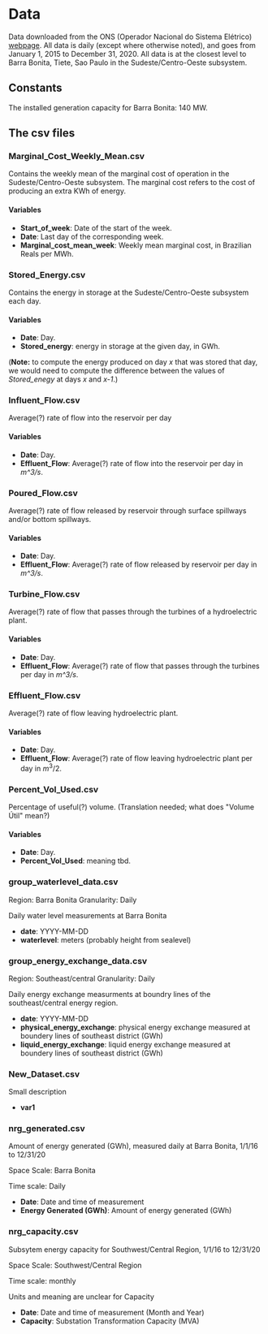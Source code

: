 # Data

Data downloaded from the ONS (Operador Nacional do Sistema Elétrico) [webpage](http://www.ons.org.br/paginas/resultados-da-operacao/historico-da-operacao).
All data is daily (except where otherwise noted), and goes from January 1, 2015 to December 31, 2020. 
All data is at the closest level to Barra Bonita, Tiete, Sao Paulo in the Sudeste/Centro-Oeste subsystem. 

## Constants

The installed generation capacity for Barra Bonita: 140 MW.

## The csv files

### Marginal_Cost_Weekly_Mean.csv
Contains the weekly mean of the marginal cost of operation in the Sudeste/Centro-Oeste subsystem.
The marginal cost refers to the cost of producing an extra KWh of energy. 

#### Variables
- **Start_of_week**: Date of the start of the week. 
- **Date**: Last day of the corresponding week. 
- **Marginal_cost_mean_week**: Weekly mean marginal cost, in Brazilian Reals per MWh. 

### Stored_Energy.csv
Contains the energy in storage at the Sudeste/Centro-Oeste subsystem each day.

#### Variables
- **Date**: Day.
- **Stored_energy**: energy in storage at the given day, in GWh. 

(**Note:** to compute the energy produced on day *x* that was stored that day, we would need to compute the difference between the values of *Stored_enegy* at days *x* and *x-1*.)  

### Influent_Flow.csv
Average(?) rate of flow into the reservoir per day

#### Variables
- **Date**: Day.
- **Effluent_Flow**: Average(?) rate of flow into the reservoir per day in *m^3/s*.

### Poured_Flow.csv
Average(?) rate of flow released by reservoir through surface spillways and/or bottom spillways.

#### Variables
- **Date**: Day.
- **Effluent_Flow**: Average(?) rate of flow released by reservoir per day in *m^3/s*.

### Turbine_Flow.csv
Average(?) rate of flow that passes through the turbines of a hydroelectric plant.

#### Variables
- **Date**: Day.
- **Effluent_Flow**: Average(?) rate of flow that passes through the turbines per day in *m^3/s*.

### Effluent_Flow.csv
Average(?) rate of flow leaving hydroelectric plant.

#### Variables
- **Date**: Day.
- **Effluent_Flow**: Average(?) rate of flow leaving hydroelectric plant per day in $m^3/2$.

### Percent_Vol_Used.csv
Percentage of useful(?) volume. (Translation needed; what does "Volume Útil" mean?)

#### Variables
- **Date**: Day.
- **Percent_Vol_Used**: meaning tbd.

### group_waterlevel_data.csv
Region: Barra Bonita
Granularity: Daily 

Daily water level measurements at Barra Bonita

- **date**: YYYY-MM-DD
- **waterlevel**: meters (probably height from sealevel)

### group_energy_exchange_data.csv
Region: Southeast/central
Granularity: Daily

Daily energy exchange measurments at boundry lines of the southeast/central energy region.

- **date**: YYYY-MM-DD
- **physical_energy_exchange**: physical energy exchange measured at boundery lines of southeast district (GWh)
- **liquid_energy_exchange**: liquid energy exchange measured at boundery lines of southeast district (GWh)

### New_Dataset.csv
Small description
- **var1**


### nrg_generated.csv
Amount of energy generated (GWh), measured daily at Barra Bonita, 1/1/16 to 12/31/20

Space Scale: Barra Bonita

Time scale: Daily

- **Date**: Date and time of measurement
- **Energy Generated (GWh)**: Amount of energy generated (GWh)

### nrg_capacity.csv
Subsytem energy capacity for Southwest/Central Region, 1/1/16 to 12/31/20

Space Scale: Southwest/Central Region

Time scale: monthly

Units and meaning are unclear for Capacity
- **Date**: Date and time of measurement (Month and Year)
- **Capacity**: Substation Transformation Capacity (MVA)
